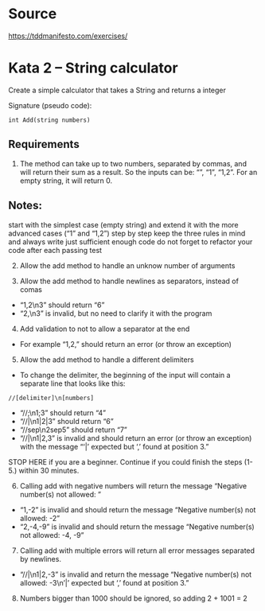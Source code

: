 # Source

<https://tddmanifesto.com/exercises/>

# Kata 2 – String calculator
Create a simple calculator that takes a String and returns a integer

Signature (pseudo code):

``
int Add(string numbers)
``

## Requirements
1. The method can take up to two numbers, separated by commas, and will return their sum as a result. So the inputs can be: “”, “1”, “1,2”. For an empty string, it will return 0.

## Notes:

start with the simplest case (empty string) and extend it with the more advanced cases (“1” and “1,2”) step by step
keep the three rules in mind and always write just sufficient enough code
do not forget to refactor your code after each passing test

2. Allow the add method to handle an unknow number of arguments

3. Allow the add method to handle newlines as separators, instead of comas

- “1,2\n3” should return “6”
- “2,\n3” is invalid, but no need to clarify it with the program

4. Add validation to not to allow a separator at the end

- For example “1,2,” should return an error (or throw an exception)

5. Allow the add method to handle a different delimiters

- To change the delimiter, the beginning of the input will contain a separate line that looks like this:

``
//[delimiter]\n[numbers]
``

- “//;\n1;3” should return “4”
- “//|\n1|2|3” should return “6”
- “//sep\n2sep5” should return “7”
- “//|\n1|2,3” is invalid and should return an error (or throw an exception) with the message “‘|’ expected but ‘,’ found at position 3.”

STOP HERE if you are a beginner. Continue if you could finish the steps (1-5.) within 30 minutes.

6. Calling add with negative numbers will return the message “Negative number(s) not allowed: <negativeNumbers>”

- “1,-2” is invalid and should return the message “Negative number(s) not allowed: -2”
- “2,-4,-9” is invalid and should return the message “Negative number(s) not allowed: -4, -9”

7. Calling add with multiple errors will return all error messages separated by newlines.

- “//|\n1|2,-3” is invalid and return the message “Negative number(s) not allowed: -3\n’|’ expected but ‘,’ found at position 3.”

8. Numbers bigger than 1000 should be ignored, so adding 2 + 1001 = 2
